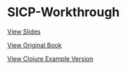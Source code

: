 # SICP-Workthrough

[View Slides](https://docs.google.com/presentation/d/1at8EWYHIGR8viKgJ0Qxaji8-tQYEIaVm0bt87LqlbME/edit?usp=sharing)

[View Original Book](http://sarabander.github.io/sicp/)

[View Clojure Example Version](http://ecmendenhall.github.io/sicpclojure/pages/contents.html)

